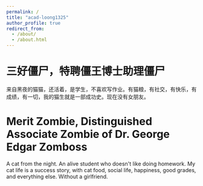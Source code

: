 ```yaml
---
permalink: /
title: "acad-loong1325"
author_profile: true
redirect_from: 
  - /about/
  - /about.html
---
```

三好僵尸，特聘僵王博士助理僵尸
=====
来自黑夜的猫猫，还活着，是学生，不喜欢写作业。有猫粮，有社交，有快乐，有成绩，有一切，我的猫生就是一部成功史。现在没有女朋友。

Merit Zombie, Distinguished Associate Zombie of Dr. George Edgar Zomboss
=====
A cat from the night. An alive student who doesn't like doing homework. My cat life is a success story, with cat food, social life, happiness, good grades, and everything else. Without a girlfriend.
